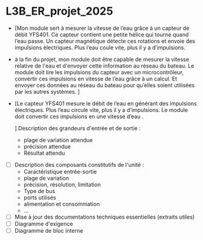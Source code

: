 # L3B_ER_projet_2025
- [Mon module sert à mesurer la vitesse de l’eau grâce à un capteur de débit YFS401. Ce capteur contient une petite hélice qui tourne quand l’eau passe. Un capteur magnétique détecte ces rotations et envoie des impulsions électriques. Plus l’eau coule vite, plus il y a d’impulsions.
- à la fin du projet, mon module doit être capable de mesurer la vitesse relative de l'eau et d'envoyer cette information au réseau du bateau.
 Le module doit lire les impulsions du capteur avec un microcontrôleur, convertir ces impulsions en vitesse de l’eau grâce à un calcul. Et envoyer ces données au réseau du bateau pour qu’elles soient utilisées par les autres systèmes.
 ]

- [Le capteur YFS401 mesure le débit de l’eau en générant des impulsions électriques. Plus l’eau circule vite, plus il y a d’impulsions.
Le module doit convertir ces impulsions en une vitesse d’eau .

	 ] Description des grandeurs d'entrée et de sortie :
    - plage de variation attendue
    - précision attendue
    - Résultat attendu
- [ ] Description des composants constitutifs de l'unité : 
    - Caractéristique entrée-sortie
    - plage de variation
    - précision, résolution, limitation
    - Type de bus
    - ports utilisés
    - alimentation et consommation
    - ...
- [ ] Mise à jour des documentations techniques essentielles (extraits utiles)
- [ ] Diagramme d'exigence
- [ ] Diagramme de bloc interne

